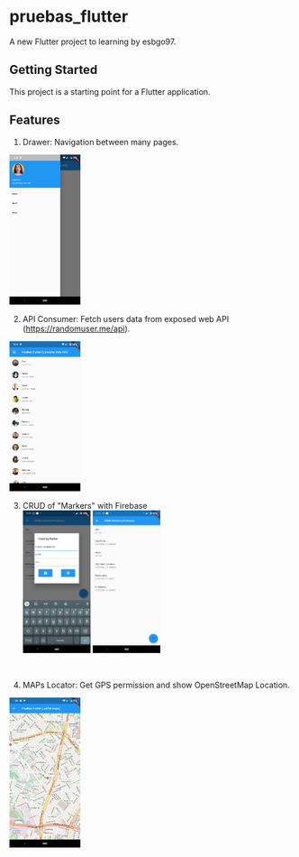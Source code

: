 # pruebas_flutter

A new Flutter project to learning by esbgo97.

## Getting Started

This project is a starting point for a Flutter application.

## Features

1. Drawer: Navigation between many pages.
<img src="https://raw.githubusercontent.com/esbgo97/learning_flutter/master/screenshots/Navigation.png" width="25%" height="25%" />
<br />

2. API Consumer: Fetch users data from exposed web API (https://randomuser.me/api).
<img src="https://raw.githubusercontent.com/esbgo97/learning_flutter/master/screenshots/FetchAPI.png" width="25%" height="30%" /> 
<br />

3. CRUD of "Markers" with Firebase<br />
<img src="https://raw.githubusercontent.com/esbgo97/learning_flutter/master/screenshots/AddMarker.png"  width="25%" height="25%" /> <img src="https://raw.githubusercontent.com/esbgo97/learning_flutter/master/screenshots/ListMarkers.png"  width="25%" height="25%" />
<br />

4. MAPs Locator: Get  GPS permission and show OpenStreetMap Location.
<img src="https://raw.githubusercontent.com/esbgo97/learning_flutter/master/screenshots/Maps.png" width="25%" height="25%" />
